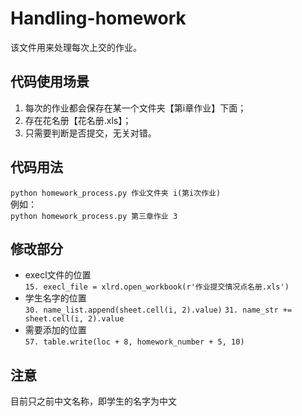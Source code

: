# Handling-homework
该文件用来处理每次上交的作业。

## 代码使用场景
1. 每次的作业都会保存在某一个文件夹【第i章作业】下面；
2. 存在花名册【花名册.xls】；
3. 只需要判断是否提交，无关对错。

## 代码用法
`python homework_process.py 作业文件夹 i(第i次作业)`  
例如：  
`python homework_process.py 第三章作业 3`

## 修改部分
* execl文件的位置  
`15. execl_file = xlrd.open_workbook(r'作业提交情况点名册.xls')`  
* 学生名字的位置  
`30. name_list.append(sheet.cell(i, 2).value)`
`31. name_str += sheet.cell(i, 2).value`  
* 需要添加的位置  
`57. table.write(loc + 8, homework_number + 5, 10)`

## 注意
目前只之前中文名称，即学生的名字为中文
